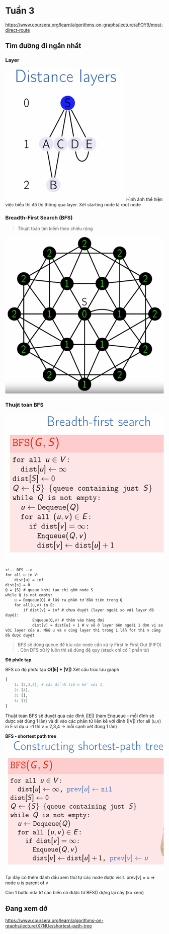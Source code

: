 # Tuần 3 
https://www.coursera.org/learn/algorithms-on-graphs/lecture/aFOY9/most-direct-route

## Tìm đường đi ngắn nhất

### Layer

![](images/w3-layers.png)
Hình ảnh thể hiện việc biểu thị đồ thị thông qua layer. Xét starting node là root node

### Breadth-First Search (BFS)
> Thuật toán tìm kiếm theo chiều rộng

![](images/w3-bfs-layers-example.png)

### Thuật toán BFS

![](images/w3-bfs.png)

```
<!-- BFS -->
for all u in V:
    dist[u] = inf
dist[s] = 0
Q = {S} # queue khởi tạo chỉ gồm node S
while Q is not empty:
    u = Dequeue(Q) # lấy ra phần tử đầu tiên trong Q
    for all(u,v) in E:
        if dist[v] = inf # chưa duyệt (layer ngoài so với layer đã duyệ):
            Enqueue(Q,v) # thêm vào hàng đợi
            dist[v] = dist[u] + 1 # v sẽ ở layer bên ngoài 1 đơn vị so với layer của u. Nếu u và v cùng layer thì trong 1 lần for thì v cũng đã được duyệt
```
> BFS sẽ dùng queue để lưu các node cần xử lý First In First Out (FIFO) . Còn DFS xử lý luôn thì sẽ dùng đệ quy (stack chỉ có 1 phần tử)

**Độ phức tạp**

BFS có độ phức tạp **O(|E| + |V|)**
Xét cấu trúc lưu graph
```python
{
    1: [2,3,4], # các đỉnh liền kề với 1,
    2: [4],
    3: [],
    4: [1]
}
```
Thuật toán BFS sẽ duyệt qua các đỉnh (|E|) (hàm Enqueue - mỗi đỉnh sẽ được xét đúng 1 lần) và đi vào các phần tử liền kể với đỉnh (|V|) (for all (u,v) in E ví dụ u =1 thì v = 2,3,4 -> mỗi cạnh xét đúng 1 lần)

**BFS - shortest path tree**
![](images/w3-bfs-shortest-path-tree.png)

Tại đây có thêm đánh dấu xem thứ tự các node được visit. prev[v] = u => node u is parent of v

Còn 1 bước nữa từ các biến có được từ BFS() dựng lại cây (ko xem)
## Đang xem dở
https://www.coursera.org/learn/algorithms-on-graphs/lecture/X7NUe/shortest-path-tree
